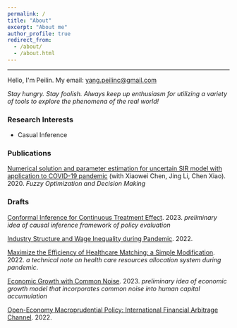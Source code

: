 ```yaml
---
permalink: /
title: "About"
excerpt: "About me"
author_profile: true
redirect_from: 
  - /about/
  - /about.html
---
```

------

Hello, I'm Peilin. My email: yang.peilinc@gmail.com

_Stay hungry. Stay foolish. Always keep up enthusiasm for utilizing a variety of tools to explore the phenomena of the real world!_

### Research Interests
- Casual Inference


### Publications

[Numerical solution and parameter estimation for uncertain SIR model with application to COVID-19 pandemic](https://tteclinc.github.io/peilinyang//files/UncertaintySIR.pdf) (with Xiaowei Chen, Jing Li, Chen Xiao). 2020. *Fuzzy Optimization and Decision Making*

### Drafts

[Conformal Inference for Continuous Treatment Effect](https://tteclinc.github.io/peilinyang//files/RP_conformal.pdf). 2023. _preliminary idea of causal inference framework of policy evaluation_

[Industry Structure and Wage Inequality during Pandemic](https://tteclinc.github.io/peilinyang//files/Inequality.pdf). 2022.

[Maximize the Efficiency of Healthcare Matching: a Simple Modification](https://tteclinc.github.io/peilinyang//files/Healthcare_matching.pdf). 2022. _a technical note on health care resources allocation system during pandemic_.

[Economic Growth with Common Noise](https://tteclinc.github.io/peilinyang//files/MFG_HC.pdf). 2023. _preliminary idea of economic growth model that incorporates common noise into human capital accumulation_

[Open-Economy Macroprudential Policy: International Financial Arbitrage Channel](https://tteclinc.github.io/peilinyang//files/Macroprodential0612.pdf). 2022.

